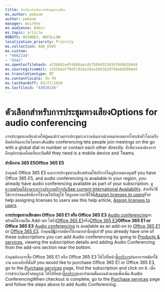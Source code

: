 ```yaml
---
title: ตัวเลือกสําหรับการประชุมทางเสียง
ms.author: pebaum
author: pebaum
manager: mnirkhe
ms.audience: Admin
ms.topic: article
ROBOTS: NOINDEX, NOFOLLOW
localization_priority: Priority
ms.collection: Adm_O365
ms.custom:
- "9002334"
- "4542"
ms.openlocfilehash: a33bbb1edfd68daac4575894323d347849b2bb84
ms.sourcegitcommit: ce5264af70dfc92aa35ea10d1b2df49a6820b4e5
ms.translationtype: MT
ms.contentlocale: th-TH
ms.lasthandoff: 03/27/2020
ms.locfileid: "43028156"
---
```

# <a name="options-for-audio-conferencing"></a><span data-ttu-id="da758-102">ตัวเลือกสําหรับการประชุมทางเสียง</span><span class="sxs-lookup"><span data-stu-id="da758-102">Options for audio conferencing</span></span>

<span data-ttu-id="da758-103">การประชุมทางเสียงช่วยให้ผู้คนเข้าร่วมการประชุมระหว่างเดินทางด้วยหมายเลขการโทรเข้าทั่วโลกหรือติดต่อกันและกันโดยตรง</span><span class="sxs-lookup"><span data-stu-id="da758-103">Audio conferencing lets people join meetings on the go with a global dial-in number or contact each other directly.</span></span>  <span data-ttu-id="da758-104">สิ่งที่พวกเขาต้องการคืออุปกรณ์เคลื่อนที่และทีม</span><span class="sxs-lookup"><span data-stu-id="da758-104">All they need is a mobile device and Teams.</span></span>

<span data-ttu-id="da758-105">**สํานักงาน 365 E5**</span><span class="sxs-lookup"><span data-stu-id="da758-105">**Office 365 E5**</span></span>

<span data-ttu-id="da758-106">ถ้าคุณมี Office 365 E5 และการประชุมทางเสียงพร้อมให้บริการในภูมิภาคของคุณ</span><span class="sxs-lookup"><span data-stu-id="da758-106">If you have Office 365 E5, and audio conferencing is available in your region, you already have audio conferencing available as part of your subscription.</span></span>   <span data-ttu-id="da758-107">[ดูความพร้อมใช้งานระหว่างประเทศปัจจุบัน](https://go.microsoft.com/fwlink/p/?LinkID=839556)</span><span class="sxs-lookup"><span data-stu-id="da758-107">[See current International Availability](https://go.microsoft.com/fwlink/p/?LinkID=839556).</span></span>  <span data-ttu-id="da758-108">สําหรับวิธีใช้การกําหนดสิทธิ์การใช้งานให้กับผู้ใช้ ให้ดูบทความวิธีใช้นี้[Assign licenses to users](https://docs.microsoft.com/microsoft-365/admin/manage/assign-licenses-to-users)</span><span class="sxs-lookup"><span data-stu-id="da758-108">For help assigning licenses to users see this help article, [Assign licenses to users](https://docs.microsoft.com/microsoft-365/admin/manage/assign-licenses-to-users).</span></span>

<span data-ttu-id="da758-109">**การประชุมทางเสียงของ Office 365 E1 หรือ Office 365 E3**
[Audio conferencing](https://products.office.com/microsoft-teams/online-meeting-solutions#customerstoryregion2)จะพร้อมใช้งานเป็น Add-on ไปยัง[Office 365 E1](https://www.microsoft.com/microsoft-365/business/office-365-enterprise-e1-business-software)หรือ[Office 365 E3](https://www.microsoft.com/microsoft-365/business/office-365-enterprise-e3-business-software)</span><span class="sxs-lookup"><span data-stu-id="da758-109">**Office 365 E1 or Office 365 E3**
[Audio conferencing](https://products.office.com/microsoft-teams/online-meeting-solutions#customerstoryregion2) is available as an add-on to [Office 365 E1](https://www.microsoft.com/microsoft-365/business/office-365-enterprise-e1-business-software) or [Office 365 E3](https://www.microsoft.com/microsoft-365/business/office-365-enterprise-e3-business-software).</span></span>  <span data-ttu-id="da758-110">ถ้าคุณมี[&](https://go.microsoft.com/fwlink/p/?linkid=842054)การสมัครใช้งานเหล่านี้อยู่แล้ว</span><span class="sxs-lookup"><span data-stu-id="da758-110">If you already have one of these subscriptions you can add Audio conferencing by going to [Products & services](https://go.microsoft.com/fwlink/p/?linkid=842054), viewing the subscription details and adding Audio Conferencing from the add-ons section near the bottom.</span></span>

<span data-ttu-id="da758-111">ถ้าคุณต้องการซื้อ Office 365 E1 หรือ Office 365 E3 ให้ไปที่หน้า[ซื้อบริการ](https://go.microsoft.com/fwlink/p/?linkid=868433)ค้นหาการสมัครใช้งาน และคลิกที่นั้น</span><span class="sxs-lookup"><span data-stu-id="da758-111">If you would like to purchase Office 365 E1 or Office 365 E3, go to the [Purchase services](https://go.microsoft.com/fwlink/p/?linkid=868433) page, find the subscription and click on it.</span></span>  <span data-ttu-id="da758-112">เมื่อการชําระเงินเสร็จสมบูรณ์ ให้ไปที่หน้า[ซื้อบริการ](https://go.microsoft.com/fwlink/p/?linkid=868433)และทําตามขั้นตอนด้านบนเพื่อเพิ่ม Audio Conferencing</span><span class="sxs-lookup"><span data-stu-id="da758-112">When checkout is complete, go to the [Purchase services](https://go.microsoft.com/fwlink/p/?linkid=868433) page and follow the steps above to add Audio Conferencing.</span></span>
